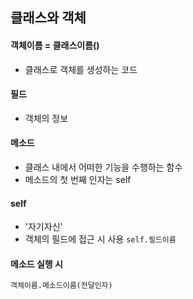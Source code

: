 ## 클래스와 객체

#### 객체이름 = 클래스이름()

-   클래스로 객체를 생성하는 코드

#### 필드

-   객체의 정보

#### 메소드

-   클래스 내에서 어떠한 기능을 수행하는 함수
-   메소드의 첫 번째 인자는 self

#### self

-   '자기자신'
-   객체의 필드에 접근 시 사용 `self.필드이름`

#### 메소드 실행 시

```python
객체이름.메소드이름(전달인자)
```
